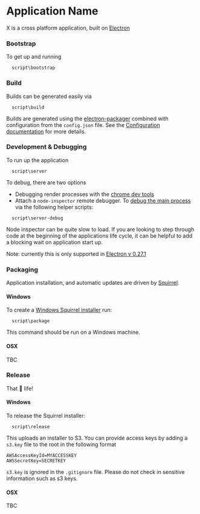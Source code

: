 # Application Name

X is a cross platform application, built on [Electron](https://github.com/atom/electron)

### Bootstrap

To get up and running

```
  script\bootstrap
```

### Build

Builds can be generated easily via
```
  script\build
```
Builds are generated using the  [electron-packager](https://github.com/maxogden/electron-packager) combined with
configuration from the ``config.json`` file. See the [Configuration documentation](config.md) for more details.

### Development & Debugging

To run up the application

```
  script\server
```

To debug, there are two options

- Debugging render processes with the [chrome dev tools](http://electron.atom.io/docs/v0.31.0/tutorial/devtools-extension/)
- Attach a ``node-inspector`` remote debugger. To [debug the main process](http://electron.atom.io/docs/v0.31.0/tutorial/using-native-node-modules/) via the following helper scripts:
```
  script\server-debug
```
Node inspector can be quite slow to load. If you are looking to step through code at the beginning of the applications life cycle, it can  be helpful to add a blocking wait on application start up.

Note: currently this is only supported in [Electron v 0.27.1](https://github.com/atom/electron/releases?after=v0.27.1)

### Packaging

Application installation, and automatic updates are driven by [Squirrel](https://github.com/Squirrel).

#### Windows

To create a [Windows Squirrel installer](https://github.com/Squirrel/Squirrel.Windows/) run:

```
  script\package
```

This command should be run on a Windows machine.

#### OSX

TBC

### Release

That :ship: life!

#### Windows

To release the Squirrel installer:

```
  script\release
```

This uploads an installer to S3. You can provide access keys by adding a ``s3.key`` file to the root in the following format
```
AWSAccessKeyId=MYACCESSKEY
AWSSecretKey=SECRETKEY
```
``s3.key`` is ignored in the ``.gitignore`` file. Please do not check in sensitive information such as s3 keys.

#### OSX
TBC
